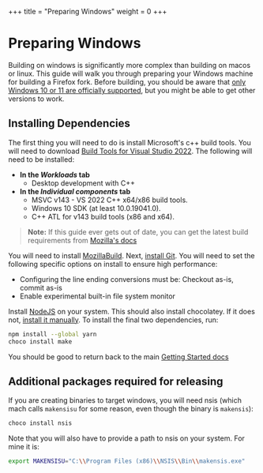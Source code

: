 +++
title = "Preparing Windows"
weight = 0
+++

# Preparing Windows

Building on windows is significantly more complex than building on macos or linux. This guide will walk you through preparing your Windows machine for building a Firefox fork. Before building, you should be aware that [only Windows 10 or 11 are officially supported](https://firefox-source-docs.mozilla.org/build/buildsystem/supported-configurations.html#build-hosts), but you might be able to get other versions to work.

## Installing Dependencies

The first thing you will need to do is install Microsoft's c++ build tools. You will need to download [Build Tools for Visual Studio 2022](https://visualstudio.microsoft.com/downloads/#build-tools-for-visual-studio-2022). The following will need to be installed:

- **In the _Workloads_ tab**
  - Desktop development with C++
- **In the _Individual components_ tab**
  - MSVC v143 - VS 2022 C++ x64/x86 build tools.
  - Windows 10 SDK (at least 10.0.19041.0).
  - C++ ATL for v143 build tools (x86 and x64).

> **Note:**
> If this guide ever gets out of date, you can get the latest build requirements from [Mozilla's docs](https://firefox-source-docs.mozilla.org/setup/windows_build.html#system-preparation)

You will need to install [MozillaBuild](https://ftp.mozilla.org/pub/mozilla/libraries/win32/MozillaBuildSetup-Latest.exe). Next, [install Git](https://git-scm.com/download/win). You will need to set the following specific options on install to ensure high performance:

- Configuring the line ending conversions must be: Checkout as-is, commit as-is
- Enable experimental built-in file system monitor

Install [NodeJS](https://nodejs.org/en/download/current/) on your system. This should also install chocolatey. If it does not, [install it manually](https://docs.chocolatey.org/en-us/choco/setup). To install the final two dependencies, run:

```sh
npm install --global yarn
choco install make
```

You should be good to return back to the main [Getting Started docs](/getting-started/overview)

## Additional packages required for releasing

If you are creating binaries to target windows, you will need nsis (which mach calls `makensisu` for some reason, even though the binary is `makensis`):

```powershell
choco install nsis
```

Note that you will also have to provide a path to nsis on your system. For mine it is:

```sh
export MAKENSISU="C:\\Program Files (x86)\\NSIS\\Bin\\makensis.exe"
```
